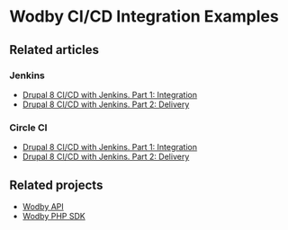 # Wodby CI/CD Integration Examples

## Related articles

### Jenkins

* <a href="https://blog.wodby.com/drupal-8-ci-cd-with-jenkins-part-1-integration-eabd0f5c4f75" target="_blank">Drupal 8 CI/CD with Jenkins. Part 1: Integration</a>
* <a href="https://blog.wodby.com/delivering-your-jenkins-builds-to-wodby-c6d9a0e8f3e9" target="_blank">Drupal 8 CI/CD with Jenkins. Part 2: Delivery</a>

### Circle CI

* <a href="https://blog.wodby.com/drupal-8-ci-cd-with-jenkins-part-1-integration-eabd0f5c4f75" target="_blank">Drupal 8 CI/CD with Jenkins. Part 1: Integration</a>
* <a href="https://blog.wodby.com/delivering-your-jenkins-builds-to-wodby-c6d9a0e8f3e9" target="_blank">Drupal 8 CI/CD with Jenkins. Part 2: Delivery</a>


## Related projects

* <a href="https://github.com/Wodby/wodby-api" target="_blank">Wodby API</a>
* <a href="https://github.com/Wodby/wodby-sdk-php" target="_blank">Wodby PHP SDK</a>
